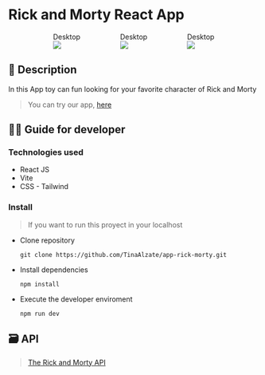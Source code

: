 # Rick and Morty React App

<div style="display:flex; gap: 5rem; justify-content:center;";>
  <div style="display:flex; flex-direction:column;">
    <span>Desktop</span>
    <image src="https://github.com/TinaAlzate/TinaAlzate/assets/102864419/edf71d8e-d547-41b0-8961-23cbb38978b2">
  </div>
  <div style="display:flex; flex-direction:column;">
    <span>Desktop</span>
    <image src="https://github.com/TinaAlzate/TinaAlzate/assets/102864419/ee44aada-156a-411b-bf7a-55fbcf56b719">
  </div>
  <div style="display:flex; flex-direction:column;">
    <span>Desktop</span>
    <image src="https://github.com/TinaAlzate/TinaAlzate/assets/102864419/24d4f1ac-e1e0-437a-9552-f0647e4b0939">
  </div>
</div>



 ## :receipt: Description 

In this App toy can fun looking for your favorite character of Rick and Morty
> You can try our app, [here](http://localhost:5173/characters)

 ## :technologist: Guide for developer

### Technologies used

- React JS
- Vite
- CSS - Tailwind

### Install
> If you want to run this proyect in your localhost

- Clone repository
  
  `git clone https://github.com/TinaAlzate/app-rick-morty.git`

- Install dependencies
  
  `npm install`

- Execute the developer enviroment

  `npm run dev`

 ## :card_file_box: API

> [The Rick and Morty API](https://rickandmortyapi.com/)


  

